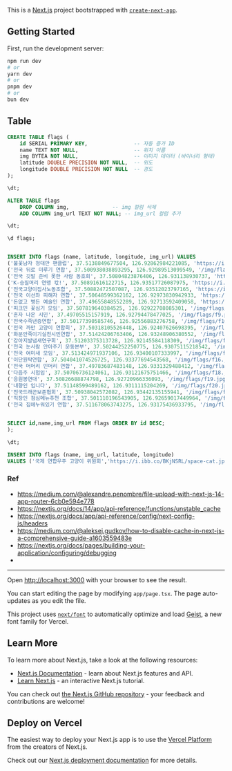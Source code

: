 This is a [Next.js](https://nextjs.org) project bootstrapped with [`create-next-app`](https://nextjs.org/docs/app/api-reference/cli/create-next-app).

## Getting Started

First, run the development server:

```bash
npm run dev
# or
yarn dev
# or
pnpm dev
# or
bun dev
```

## Table
```sql
CREATE TABLE flags (
    id SERIAL PRIMARY KEY,               -- 자동 증가 ID
    name TEXT NOT NULL,                  -- 위치 이름
    img BYTEA NOT NULL,                  -- 이미지 데이터 (바이너리 형태)
    latitude DOUBLE PRECISION NOT NULL,  -- 위도
    longitude DOUBLE PRECISION NOT NULL  -- 경도
);

\dt;

ALTER TABLE flags
    DROP COLUMN img,              -- img 컬럼 삭제
    ADD COLUMN img_url TEXT NOT NULL; -- img_url 컬럼 추가

\dt;

\d flags;


INSERT INTO flags (name, latitude, longitude, img_url) VALUES
('불꽃남자 정대만 팬클럽', 37.5138849677504, 126.92862984221085, 'https://i.ibb.co/hHBwh4d/f1.png'),
('전국 뒤로 미루기 연합', 37.500938038893295, 126.92989513099549, '/img/flags/f2.png'),
('전국 깃발 준비 못한 사람 동호회', 37.50804823876406, 126.931138930737, 'https://i.ibb.co/QHd3RHK/f3.png'),
('K-승질머리 연맹 칷!', 37.50891616122715, 126.93517726087975, 'https://i.ibb.co/R6rXvW6/f4.png'),
('전국고양이집사노동조합', 37.50882472507087, 126.93512023797165, 'https://i.ibb.co/S0F7S69/f5.png'),
('전국 이선좌 피해자 연합', 37.50648599362162, 126.92973830942933, 'https://i.ibb.co/nnHgh7J/f6.png'),
('돈없고 병든 예술인 연합', 37.49655848552289, 126.92713592409058, 'https://i.ibb.co/1XjDyct/f7.png'),
('피크민 꽃심기 모임', 37.507819640384525, 126.92922708085301, '/img/flags/f8.png'),
('혼자 나온 시민', 37.49705515157919, 126.92794478477025, '/img/flags/f9.png'),
('전국수족낸증연합', 37.50177390585746, 126.92556883276758, '/img/flags/f10.png'),
('전국 까만 고양이 연합회', 37.50318105526448, 126.92407626698395, '/img/flags/f11.png'),
('화분안죽이기실천시민연합', 37.51424206763406, 126.93248906380552, '/img/flags/f12.png'),
('강아지발냄새연구회', 37.51203375313728, 126.92145584118309, '/img/flags/f13.jpg'),
('전국 눈사람 안아주기 운동본부', 37.50244252250775, 126.93075115218542, '/img/flags/f14.jpg'),
('전국 여미새 모임', 37.513424971937106, 126.93400107333997, '/img/flags/f15.jpg'),
('이단원탁연합', 37.504041074526725, 126.93377694543568, '/img/flags/f16.jpg'),
('전국 머머리 민머리 연합', 37.49783687483148, 126.9331329488412, '/img/flags/f17.jpg'),
('다음주 시험임', 37.50706736124061, 126.93121675751466, '/img/flags/f18.jpg'),
('응원봉연대', 37.50826688874798, 126.92720966336093, '/img/flags/f19.jpg'),
('내향인 입니다', 37.51148599489162, 126.9311115204269, '/img/flags/f20.jpg'),
('전국드래곤보존협회', 37.50938042572082, 126.93442135155941, '/img/flags/f21.jpg'),
('직장인 점심메뉴추천 조합', 37.501110196543905, 126.92659017449964, '/img/flags/f22.jpg'),
('전국 집에누워있기 연합', 37.511678063743275, 126.93175436933795, '/img/flags/f23.jpg');


SELECT id,name,img_url FROM flags ORDER BY id DESC;
);

\dt;

INSERT INTO flags (name, img_url, latitude, longitude)
VALUES ('국제 연합우주 고양이 위원회','https://i.ibb.co/BKjNSRL/space-cat.jpg',37.525307 + (37.530139 - 37.525307) * RANDOM(), 126.919467 + (126.922896 - 126.919467) * RANDOM());
```

### Ref
- https://medium.com/@alexandre.penombre/file-upload-with-next-js-14-app-router-6cb0e594e778
- https://nextjs.org/docs/14/app/api-reference/functions/unstable_cache
- https://nextjs.org/docs/app/api-reference/config/next-config-js/headers
- https://medium.com/@aleksej.gudkov/how-to-disable-cache-in-next-js-a-comprehensive-guide-a1603559483e
- https://nextjs.org/docs/pages/building-your-application/configuring/debugging
- 

---
Open [http://localhost:3000](http://localhost:3000) with your browser to see the result.

You can start editing the page by modifying `app/page.tsx`. The page auto-updates as you edit the file.

This project uses [`next/font`](https://nextjs.org/docs/app/building-your-application/optimizing/fonts) to automatically optimize and load [Geist](https://vercel.com/font), a new font family for Vercel.

## Learn More

To learn more about Next.js, take a look at the following resources:

- [Next.js Documentation](https://nextjs.org/docs) - learn about Next.js features and API.
- [Learn Next.js](https://nextjs.org/learn) - an interactive Next.js tutorial.

You can check out [the Next.js GitHub repository](https://github.com/vercel/next.js) - your feedback and contributions are welcome!

## Deploy on Vercel

The easiest way to deploy your Next.js app is to use the [Vercel Platform](https://vercel.com/new?utm_medium=default-template&filter=next.js&utm_source=create-next-app&utm_campaign=create-next-app-readme) from the creators of Next.js.

Check out our [Next.js deployment documentation](https://nextjs.org/docs/app/building-your-application/deploying) for more details.
